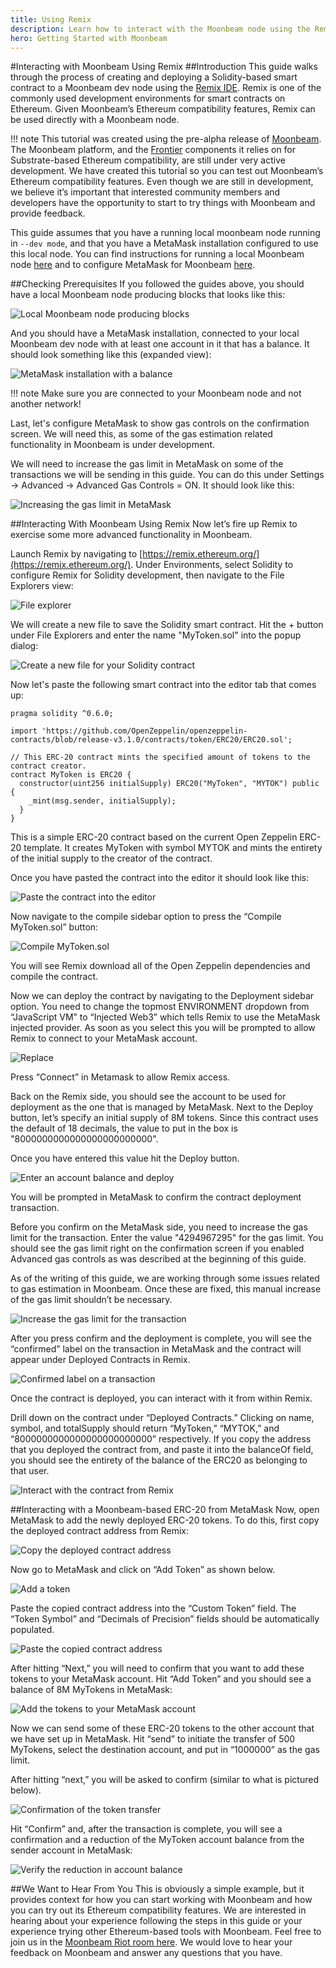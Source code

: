 ```yaml
---
title: Using Remix
description: Learn how to interact with the Moonbeam node using the Remix IDE for Ethereum.
hero: Getting Started with Moonbeam
---
```


#Interacting with Moonbeam Using Remix
##Introduction
This guide walks through the process of creating and deploying a Solidity-based smart contract to a Moonbeam dev node using the [Remix IDE](https://remix.ethereum.org/).  Remix is one of the commonly used development environments for smart contracts on Ethereum.  Given Moonbeam’s Ethereum compatibility features, Remix can be used directly with a Moonbeam node.

!!! note
    This tutorial was created using the pre-alpha release of [Moonbeam](https://github.com/PureStake/moonbeam/tree/crystalin-moonbeam-frontier). The Moonbeam platform, and the [Frontier](https://github.com/paritytech/frontier) components it relies on for Substrate-based Ethereum compatibility, are still under very active development.  We have created this tutorial so you can test out Moonbeam’s Ethereum compatibility features.  Even though we are still in development, we believe it’s important that interested community members and developers have the opportunity to start to try things with Moonbeam and provide feedback.

This guide assumes that you have a running local moonbeam node running in `--dev mode`, and that you have a MetaMask installation configured to use this local node.  You can find instructions for running a local Moonbeam node [here](getting-started/setting-up-a-node/) and to configure MetaMask for Moonbeam [here](/getting-started/using-metamask/).

##Checking Prerequisites
If you followed the guides above, you should have a local Moonbeam node producing blocks that looks like this:

![Local Moonbeam node producing blocks](/images/using-remix-1.png)

And you should have a MetaMask installation, connected to your local Moonbeam dev node with at least one account in it that has a balance.  It should look something like this (expanded view):

![MetaMask installation with a balance](/images/using-remix-2.png)

!!! note
    Make sure you are connected to your Moonbeam node and not another network!

Last, let's configure MetaMask to show gas controls on the confirmation screen.  We will need this, as some of the gas estimation related functionality in Moonbeam is under development.  

We will need to increase the gas limit in MetaMask on some of the transactions we will be sending in this guide.  You can do this under Settings -> Advanced -> Advanced Gas Controls = ON.  It should look like this:

![Increasing the gas limit in MetaMask](/images/using-remix-3.png)

##Interacting With Moonbeam Using Remix
Now let’s fire up Remix to exercise some more advanced functionality in Moonbeam.  

Launch Remix by navigating to [https://remix.ethereum.org/](https://remix.ethereum.org/).  Under Environments, select Solidity to configure Remix for Solidity development, then navigate to the File Explorers view:

![File explorer](/images/using-remix-4.png)

We will create a new file to save the Solidity smart contract.  Hit the + button under File Explorers and enter the name "MyToken.sol" into the popup dialog:

![Create a new file for your Solidity contract](/images/using-remix-5.png)

Now let's paste the following smart contract into the editor tab that comes up:

```
pragma solidity ^0.6.0;

import 'https://github.com/OpenZeppelin/openzeppelin-contracts/blob/release-v3.1.0/contracts/token/ERC20/ERC20.sol';

// This ERC-20 contract mints the specified amount of tokens to the contract creator.
contract MyToken is ERC20 {
  constructor(uint256 initialSupply) ERC20("MyToken", "MYTOK") public {
    _mint(msg.sender, initialSupply);
  }
}
```

This is a simple ERC-20 contract based on the current Open Zeppelin ERC-20 template.  It creates MyToken with symbol MYTOK and mints the entirety of the initial supply to the creator of the contract.

Once you have pasted the contract into the editor it should look like this:

![Paste the contract into the editor](/images/using-remix-6.png)

Now navigate to the compile sidebar option to press the “Compile MyToken.sol” button:

![Compile MyToken.sol](/images/using-remix-7.png)

You will see Remix download all of the Open Zeppelin dependencies and compile the contract.  

Now we can deploy the contract by navigating to the Deployment sidebar option.  You need to change the topmost ENVIRONMENT dropdown from “JavaScript VM” to “Injected Web3” which tells Remix to use the MetaMask injected provider.  As soon as you select this you will be prompted to allow Remix to connect to your MetaMask account.

![Replace](/images/using-remix-8.png)

Press “Connect” in Metamask to allow Remix access.

Back on the Remix side, you should see the account to be used for deployment as the one that is managed by MetaMask.  Next to the Deploy button, let’s specify an initial supply of 8M tokens.  Since this contract uses the default of 18 decimals, the value to put in the box is "8000000000000000000000000".

Once you have entered this value hit the Deploy button.

![Enter an account balance and deploy](/images/using-remix-9.png)

You will be prompted in MetaMask to confirm the contract deployment transaction.

Before you confirm on the MetaMask side, you need to increase the gas limit for the transaction.  Enter the value "4294967295" for the gas limit.  You should see the gas limit right on the confirmation screen if you enabled Advanced gas controls as was described at the beginning of this guide. 

As of the writing of this guide, we are working through some issues related to gas estimation in Moonbeam. Once these are fixed, this manual increase of the gas limit shouldn’t be necessary.

![Increase the gas limit for the transaction](/images/using-remix-10.png)

After you press confirm and the deployment is complete, you will see the “confirmed” label on the transaction in MetaMask and the contract will appear under Deployed Contracts in Remix.

![Confirmed label on a transaction](/images/using-remix-11.png)

Once the contract is deployed, you can interact with it from within Remix.

Drill down on the contract under “Deployed Contracts.”  Clicking on name, symbol, and totalSupply should return “MyToken,” “MYTOK,” and “8000000000000000000000000” respectively.  If you copy the address that you deployed the contract from, and paste it into the balanceOf field, you should see the entirety of the balance of the ERC20 as belonging to that user.

![Interact with the contract from Remix](/images/using-remix-12.png)

##Interacting with a Moonbeam-based ERC-20 from MetaMask
Now, open MetaMask to add the newly deployed ERC-20 tokens.  To do this, first copy the deployed contract address from Remix:

![Copy the deployed contract address](/images/using-remix-13.png)

Now go to MetaMask and click on “Add Token” as shown below.

![Add a token](/images/using-remix-14.png)

Paste the copied contract address into the “Custom Token” field.  The “Token Symbol” and “Decimals of Precision” fields should be automatically populated.

![Paste the copied contract address](/images/using-remix-15.png)

After hitting “Next,” you will need to confirm that you want to add these tokens to your MetaMask account.  Hit “Add Token” and you should see a balance of 8M MyTokens in MetaMask:

![Add the tokens to your MetaMask account](/images/using-remix-16.png)

Now we can send some of these ERC-20 tokens to the other account that we have set up in MetaMask.  Hit “send” to initiate the transfer of 500 MyTokens, select the destination account, and put in “1000000” as the gas limit.

After hitting “next,” you will be asked to confirm (similar to what is pictured below). 

![Confirmation of the token transfer](/images/using-remix-17.png)

Hit “Confirm” and, after the transaction is complete, you will see a confirmation and a reduction of the MyToken account balance from the sender account in MetaMask:

![Verify the reduction in account balance](/images/using-remix-18.png)

##We Want to Hear From You
This is obviously a simple example, but it provides context for how you can start working with Moonbeam and how you can try out its Ethereum compatibility features.  We are interested in hearing about your experience following the steps in this guide or your experience trying other Ethereum-based tools with Moonbeam.  Feel free to join us in the [Moonbeam Riot room here](https://matrix.to/#/!dzULkAiPePEaverEEP:matrix.org?via=matrix.org&via=web3.foundation).  We would love to hear your feedback on Moonbeam and answer any questions that you have.  
